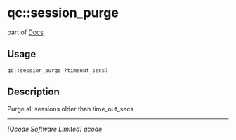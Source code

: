qc::session_purge
=================

part of [Docs](../index.md)

Usage
-----
`qc::session_purge ?timeout_secs?`

Description
-----------
Purge all sessions older than time_out_secs

----------------------------------
*[Qcode Software Limited] [qcode]*

[qcode]: http://www.qcode.co.uk "Qcode Software"